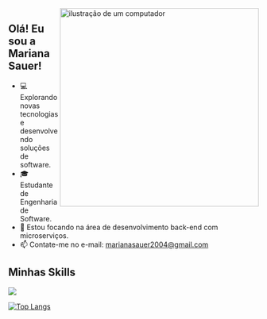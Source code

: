 <img src="https://raw.githubusercontent.com/MicaelliMedeiros/micaellimedeiros/master/image/computer-illustration.png" alt="ilustração de um computador" min-width="400px" max-width="400px" width="400px" align="right">

## Olá! Eu sou a Mariana Sauer!

- 💻 Explorando novas tecnologias e desenvolvendo soluções de software.
- 🎓 Estudante de Engenharia de Software.
- 🌱 Estou focando na área de desenvolvimento back-end com microserviços.
- 📫 Contate-me no e-mail: marianasauer2004@gmail.com

##  Minhas Skills

<p align="left">
  <a href="https://skillicons.dev">
    <img src="https://skillicons.dev/icons?i=html,css,sass,bootstrap,js,java,spring,python,sql" />
  </a>
</p>

[![Top Langs](https://github-readme-stats.vercel.app/api/top-langs/?username=marianasauer&layout=compact&theme=synthwave)](https://github.com/marianasauer/github-readme-stats)
